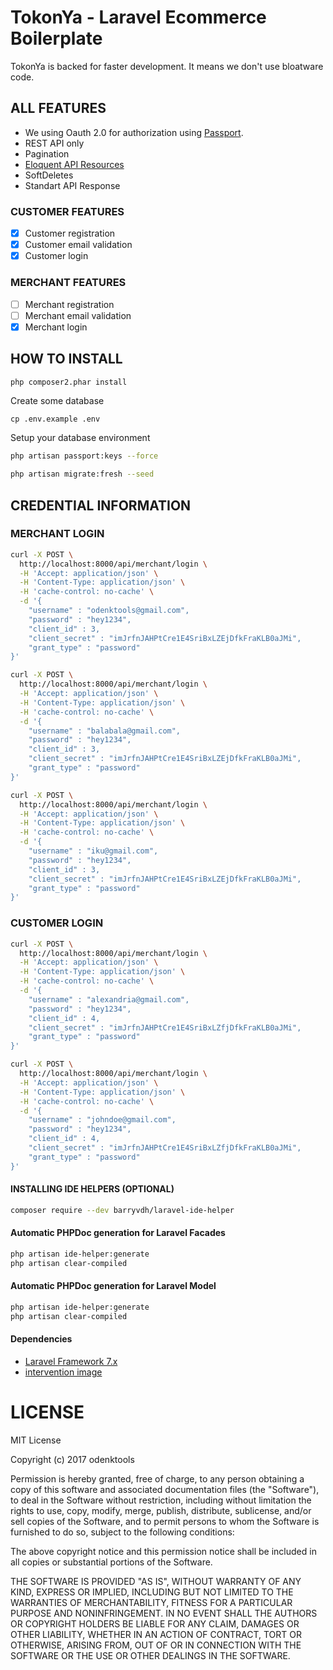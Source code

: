 # TokonYa - Laravel Ecommerce Boilerplate

TokonYa is backed for faster development. It means we don't use bloatware code.

## ALL FEATURES

- We using Oauth 2.0 for authorization using [Passport](https://laravel.com/docs/7.x/passport).
- REST API only
- Pagination
- [Eloquent API Resources](https://laravel.com/docs/7.x/eloquent-resources)
- SoftDeletes
- Standart API Response

### CUSTOMER FEATURES

-[x] Customer registration
-[x] Customer email validation
-[x] Customer login

### MERCHANT FEATURES

-[ ] Merchant registration
-[ ] Merchant email validation
-[x] Merchant login

## HOW TO INSTALL

```bash
php composer2.phar install
```

Create some database

```
cp .env.example .env
```

Setup your database environment

```bash
php artisan passport:keys --force
```

```bash
php artisan migrate:fresh --seed
```

## CREDENTIAL INFORMATION

### MERCHANT LOGIN

```bash
curl -X POST \
  http://localhost:8000/api/merchant/login \
  -H 'Accept: application/json' \
  -H 'Content-Type: application/json' \
  -H 'cache-control: no-cache' \
  -d '{
    "username" : "odenktools@gmail.com",
    "password" : "hey1234",
    "client_id" : 3,
    "client_secret" : "imJrfnJAHPtCre1E4SriBxLZEjDfkFraKLB0aJMi",
    "grant_type" : "password"
}'
```

```bash
curl -X POST \
  http://localhost:8000/api/merchant/login \
  -H 'Accept: application/json' \
  -H 'Content-Type: application/json' \
  -H 'cache-control: no-cache' \
  -d '{
    "username" : "balabala@gmail.com",
    "password" : "hey1234",
    "client_id" : 3,
    "client_secret" : "imJrfnJAHPtCre1E4SriBxLZEjDfkFraKLB0aJMi",
    "grant_type" : "password"
}'
```

```bash
curl -X POST \
  http://localhost:8000/api/merchant/login \
  -H 'Accept: application/json' \
  -H 'Content-Type: application/json' \
  -H 'cache-control: no-cache' \
  -d '{
    "username" : "iku@gmail.com",
    "password" : "hey1234",
    "client_id" : 3,
    "client_secret" : "imJrfnJAHPtCre1E4SriBxLZEjDfkFraKLB0aJMi",
    "grant_type" : "password"
}'
```

### CUSTOMER LOGIN

```bash
curl -X POST \
  http://localhost:8000/api/merchant/login \
  -H 'Accept: application/json' \
  -H 'Content-Type: application/json' \
  -H 'cache-control: no-cache' \
  -d '{
    "username" : "alexandria@gmail.com",
    "password" : "hey1234",
    "client_id" : 4,
    "client_secret" : "imJrfnJAHPtCre1E4SriBxLZfjDfkFraKLB0aJMi",
    "grant_type" : "password"
}'
```

```bash
curl -X POST \
  http://localhost:8000/api/merchant/login \
  -H 'Accept: application/json' \
  -H 'Content-Type: application/json' \
  -H 'cache-control: no-cache' \
  -d '{
    "username" : "johndoe@gmail.com",
    "password" : "hey1234",
    "client_id" : 4,
    "client_secret" : "imJrfnJAHPtCre1E4SriBxLZfjDfkFraKLB0aJMi",
    "grant_type" : "password"
}'
```

#### INSTALLING IDE HELPERS (OPTIONAL)

```bash
composer require --dev barryvdh/laravel-ide-helper
```

#### Automatic PHPDoc generation for Laravel Facades

```bash
php artisan ide-helper:generate
php artisan clear-compiled
```

#### Automatic PHPDoc generation for Laravel Model

```bash
php artisan ide-helper:generate
php artisan clear-compiled
```

#### Dependencies

* [Laravel Framework 7.x](https://laravel.com/docs/7.x)
* [intervention image](http://image.intervention.io)

# LICENSE

MIT License

Copyright (c) 2017 odenktools

Permission is hereby granted, free of charge, to any person obtaining a copy
of this software and associated documentation files (the "Software"), to deal
in the Software without restriction, including without limitation the rights
to use, copy, modify, merge, publish, distribute, sublicense, and/or sell
copies of the Software, and to permit persons to whom the Software is
furnished to do so, subject to the following conditions:

The above copyright notice and this permission notice shall be included in all
copies or substantial portions of the Software.

THE SOFTWARE IS PROVIDED "AS IS", WITHOUT WARRANTY OF ANY KIND, EXPRESS OR
IMPLIED, INCLUDING BUT NOT LIMITED TO THE WARRANTIES OF MERCHANTABILITY,
FITNESS FOR A PARTICULAR PURPOSE AND NONINFRINGEMENT. IN NO EVENT SHALL THE
AUTHORS OR COPYRIGHT HOLDERS BE LIABLE FOR ANY CLAIM, DAMAGES OR OTHER
LIABILITY, WHETHER IN AN ACTION OF CONTRACT, TORT OR OTHERWISE, ARISING FROM,
OUT OF OR IN CONNECTION WITH THE SOFTWARE OR THE USE OR OTHER DEALINGS IN THE
SOFTWARE.
